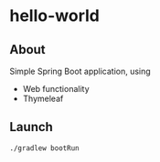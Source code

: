 # hello-world

## About

Simple Spring Boot application, using

* Web functionality
* Thymeleaf

## Launch

```
./gradlew bootRun
```
